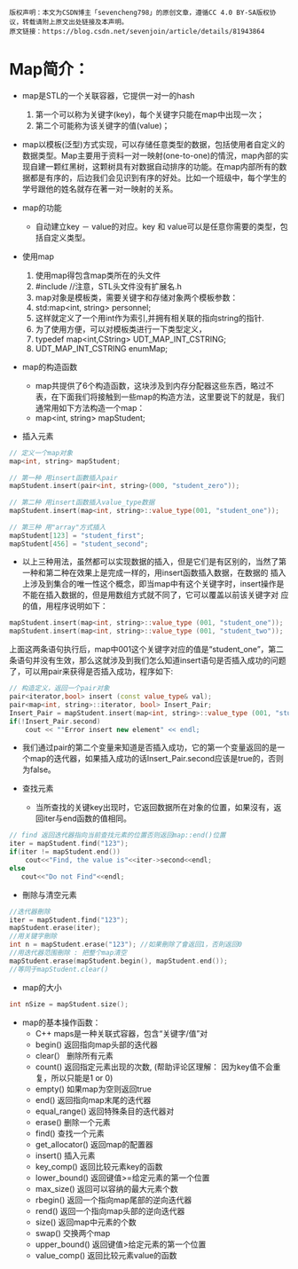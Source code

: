 ```
版权声明：本文为CSDN博主「sevencheng798」的原创文章，遵循CC 4.0 BY-SA版权协议，转载请附上原文出处链接及本声明。
原文链接：https://blog.csdn.net/sevenjoin/article/details/81943864
```
# Map简介：
* map是STL的一个关联容器，它提供一对一的hash
  1. 第一个可以称为关键字(key)，每个关键字只能在map中出现一次；
  2. 第二个可能称为该关键字的值(value)；
* map以模板(泛型)方式实现，可以存储任意类型的数据，包括使用者自定义的数据类型。Map主要用于资料一对一映射(one-to-one)的情況，map內部的实现自建一颗红黑树，这颗树具有对数据自动排序的功能。在map内部所有的数据都是有序的，后边我们会见识到有序的好处。比如一个班级中，每个学生的学号跟他的姓名就存在著一对一映射的关系。

* map的功能
  * 自动建立key － value的对应。key 和 value可以是任意你需要的类型，包括自定义类型。

* 使用map
  1. 使用map得包含map类所在的头文件
  2. #include <map>  //注意，STL头文件没有扩展名.h
  3. map对象是模板类，需要关键字和存储对象两个模板参数：
  4. std:map<int, string> personnel;
  5. 这样就定义了一个用int作为索引,并拥有相关联的指向string的指针.
  6. 为了使用方便，可以对模板类进行一下类型定义，
  7. typedef map<int,CString> UDT_MAP_INT_CSTRING;
  8. UDT_MAP_INT_CSTRING enumMap;

* map的构造函数
  * map共提供了6个构造函数，这块涉及到内存分配器这些东西，略过不表，在下面我们将接触到一些map的构造方法，这里要说下的就是，我们通常用如下方法构造一个map：
  * map<int, string> mapStudent;
  
* 插入元素
```c++
// 定义一个map对象
map<int, string> mapStudent;
 
// 第一种 用insert函數插入pair
mapStudent.insert(pair<int, string>(000, "student_zero"));
 
// 第二种 用insert函数插入value_type数据
mapStudent.insert(map<int, string>::value_type(001, "student_one"));
 
// 第三种 用"array"方式插入
mapStudent[123] = "student_first";
mapStudent[456] = "student_second";
```
* 以上三种用法，虽然都可以实现数据的插入，但是它们是有区别的，当然了第一种和第二种在效果上是完成一样的，用insert函数插入数据，在数据的 插入上涉及到集合的唯一性这个概念，即当map中有这个关键字时，insert操作是不能在插入数据的，但是用数组方式就不同了，它可以覆盖以前该关键字对 应的值，用程序说明如下：
```c++
mapStudent.insert(map<int, string>::value_type (001, "student_one"));
mapStudent.insert(map<int, string>::value_type (001, "student_two"));
```
上面这两条语句执行后，map中001这个关键字对应的值是“student_one”，第二条语句并没有生效，那么这就涉及到我们怎么知道insert语句是否插入成功的问题了，可以用pair来获得是否插入成功，程序如下:
```c++
// 构造定义，返回一个pair对象
pair<iterator,bool> insert (const value_type& val); 
pair<map<int, string>::iterator, bool> Insert_Pair; 
Insert_Pair = mapStudent.insert(map<int, string>::value_type (001, "student_one"));
if(!Insert_Pair.second)
    cout << ""Error insert new element" << endl;
```
  * 我们通过pair的第二个变量来知道是否插入成功，它的第一个变量返回的是一个map的迭代器，如果插入成功的话Insert_Pair.second应该是true的，否则为false。  

* 查找元素
  * 当所查找的关键key出现时，它返回数据所在对象的位置，如果沒有，返回iter与end函数的值相同。
```c++
// find 返回迭代器指向当前查找元素的位置否则返回map::end()位置
iter = mapStudent.find("123");
if(iter != mapStudent.end())
    cout<<"Find, the value is"<<iter->second<<endl;
else
   cout<<"Do not Find"<<endl;
```

* 刪除与清空元素
```c++
//迭代器刪除
iter = mapStudent.find("123");
mapStudent.erase(iter);
//用关键字刪除
int n = mapStudent.erase("123"); //如果刪除了會返回1，否則返回0
//用迭代器范围刪除 : 把整个map清空
mapStudent.erase(mapStudent.begin(), mapStudent.end());
//等同于mapStudent.clear()
```
  
* map的大小
```c++
int nSize = mapStudent.size();
```
  
* map的基本操作函数：
  * C++ maps是一种关联式容器，包含“关键字/值”对
  * begin()         返回指向map头部的迭代器
  * clear(）        删除所有元素
  * count()         返回指定元素出现的次数, (帮助评论区理解： 因为key值不会重复，所以只能是1 or 0)
  * empty()         如果map为空则返回true
  * end()           返回指向map末尾的迭代器
  * equal_range()   返回特殊条目的迭代器对
  * erase()         删除一个元素
  * find()          查找一个元素
  * get_allocator() 返回map的配置器
  * insert()        插入元素
  * key_comp()      返回比较元素key的函数
  * lower_bound()   返回键值>=给定元素的第一个位置
  * max_size()      返回可以容纳的最大元素个数
  * rbegin()        返回一个指向map尾部的逆向迭代器
  * rend()          返回一个指向map头部的逆向迭代器
  * size()          返回map中元素的个数
  * swap()           交换两个map
  * upper_bound()    返回键值>给定元素的第一个位置
  * value_comp()     返回比较元素value的函数
